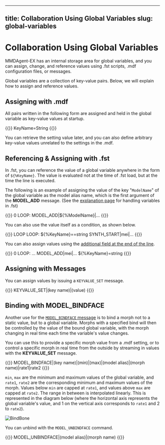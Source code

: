 

---
title: Collaboration Using Global Variables
slug: global-variables
---

# Collaboration Using Global Variables

MMDAgent-EX has an internal storage area for global variables, and you can assign, change, and reference values using .fst scripts, .mdf configuration files, or messages.

Global variables are a collection of key-value pairs. Below, we will explain how to assign and reference values.

## Assigning with .mdf

All pairs written in the following form are assigned and held in the global variable as key-value values at startup.

{{<mdf>}}
KeyName=String
{{</mdf>}}

You can retrieve the setting value later, and you can also define arbitrary key-value values unrelated to the settings in the .mdf.

## Referencing & Assigning with .fst

In .fst, you can reference the value of a global variable anywhere in the form of `${%KeyName}`. 
The value is evaluated not at the time of .fst load, but at the time the line is executed.

The following is an example of assigning the value of the key "`ModelName`" of the global variable as the model alias name, which is the first argument of the **MODEL_ADD** message. (See the [explanation page](../fst-format) for handling variables in .fst)

{{<fst>}}
0 LOOP:
    <eps> MODEL_ADD|${%ModelName}|...
{{</fst>}}

You can also use the value itself as a condition, as shown below.

{{<fst>}}
LOOP LOOP:
    ${%KeyName}==string SYNTH_START|mei|...
{{</fst>}}

You can also assign values using the [additional field at the end of the line](../fst-format/#%e3%83%ad%e3%83%bc%e3%82%ab%e3%83%ab%e5%a4%89%e6%95%b0).

{{<fst>}}
0 LOOP:
  ...
  <eps>  MODEL_ADD|mei|... ${%KeyName}=string
{{</fst>}}

## Assigning with Messages

You can assign values by issuing a `KEYVALUE_SET` message.

{{<message>}}
KEYVALUE_SET|(key name)|(value)
{{</message>}}

## Binding with MODEL_BINDFACE

Another use for the [`MODEL_BINDFACE` message](../motion-bind/#model_bindface) is to bind a morph not to a static value, but to a global variable. Morphs with a specified bind will then be controlled by the value of the bound global variable, with the morph changing in real time each time the variable's value changes.

You can use this to provide a specific morph value from a .mdf setting, or to control a specific morph in real time from the outside by streaming in values with the **KEYVALUE_SET** message.

{{<message>}}
MODEL_BINDFACE|(key name)|(min)|(max)|(model alias)|(morph name)|rate1|rate2
{{</message>}}

`min`, `max` are the minimum and maximum values of the global variable, and `rate1`, `rate2` are the corresponding minimum and maximum values of the morph. Values below `min` are capped at `rate1`, and values above `max` are capped at `rate2`. The range in between is interpolated linearly. This is represented in the diagram below (where the horizontal axis represents the global variable's value, and 1 on the vertical axis corresponds to `rate1` and 2 to `rate2`).

![BindBone](/images/bindbone.png)

You can unbind with the `MODEL_UNBINDFACE` command.

{{<message>}}
MODEL_UNBINDFACE|(model alias)|(morph name)
{{</message>}}